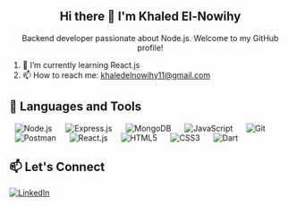 <h2 align="center">Hi there 👋 I'm Khaled El-Nowihy</h2>
<p align="center">Backend developer passionate about Node.js. Welcome to my GitHub profile!</p>

1. 🌱 I’m currently learning React.js
2. 📫 How to reach me: khaledelnowihy11@gmail.com

## 🚀 Languages and Tools

<img src="https://img.icons8.com/color/48/000000/nodejs.png" alt="Node.js" style="margin: 0 10px;" />
<img src="https://img.icons8.com/color/48/000000/express.png" alt="Express.js" style="margin: 0 10px;" />
<img src="https://img.icons8.com/color/48/000000/mongodb.png" alt="MongoDB" style="margin: 0 10px;" />
<img src="https://img.icons8.com/color/48/000000/javascript.png" alt="JavaScript" style="margin: 0 10px;" />
<img src="https://img.icons8.com/color/48/000000/git.png" alt="Git" style="margin: 0 10px;" />
<img src="https://img.icons8.com/color/48/000000/postman-api.png" alt="Postman" style="margin: 0 10px;" />
<img src="https://img.icons8.com/color/48/000000/react-native.png" alt="React.js" style="margin: 0 10px;" />
<img src="https://img.icons8.com/color/48/000000/html-5.png" alt="HTML5" style="margin: 0 10px;" />
<img src="https://img.icons8.com/color/48/000000/css3.png" alt="CSS3" style="margin: 0 10px;" />
<img src="https://img.icons8.com/color/48/000000/dart.png" alt="Dart" style="margin: 0 10px;" />

## 📫 Let's Connect

[<img src="https://img.icons8.com/color/48/000000/linkedin-circled.png" alt="LinkedIn" />](https://www.linkedin.com/in/khaled-elnowihy-ab6b92241/)
